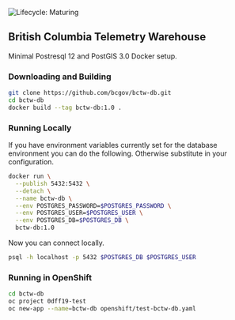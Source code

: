![Lifecycle: Maturing](https://img.shields.io/badge/Lifecycle-Maturing-007EC6)

## British Columbia Telemetry Warehouse

Minimal Postresql 12 and PostGIS 3.0 Docker setup.

### Downloading and Building
```bash
git clone https://github.com/bcgov/bctw-db.git
cd bctw-db
docker build --tag bctw-db:1.0 .
```

### Running Locally
If you have environment variables currently set for the database environment you can do the following. Otherwise substitute in your configuration.
```bash
docker run \
  --publish 5432:5432 \
  --detach \
  --name bctw-db \
  --env POSTGRES_PASSWORD=$POSTGRES_PASSWORD \
  --env POSTGRES_USER=$POSTGRES_USER \
  --env POSTGRES_DB=$POSTGRES_DB \
  bctw-db:1.0
```

Now you can connect locally.
```bash
psql -h localhost -p 5432 $POSTGRES_DB $POSTGRES_USER
```

### Running in OpenShift
```bash
cd bctw-db
oc project 0dff19-test
oc new-app --name=bctw-db openshift/test-bctw-db.yaml
```
